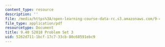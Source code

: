 ```yaml
---
content_type: resource
description: ''
file: /media/https%3A/open-learning-course-data-rc.s3.amazonaws.com/9-40-introduction-to-neural-computation-spring-2018/5262d7111bcf17c733cb80c68591ebc9_MIT9_40S18_pset3.pdf
file_type: application/pdf
resourcetype: Document
title: 9.40 S2018 Problem Set 3
uid: 5262d711-1bcf-17c7-33cb-80c68591ebc9
---
```

